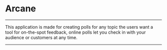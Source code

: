 # Arcane
***
This application is made for creating polls for any topic the users want a tool for on-the-spot feedback, online polls let you check in with your audience or customers at any time.

***
